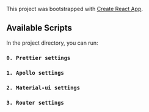 This project was bootstrapped with [Create React App](https://github.com/facebook/create-react-app).

## Available Scripts

In the project directory, you can run:

### `0. Prettier settings`

### `1. Apollo settings`

### `2. Material-ui settings`

### `3. Router settings`

